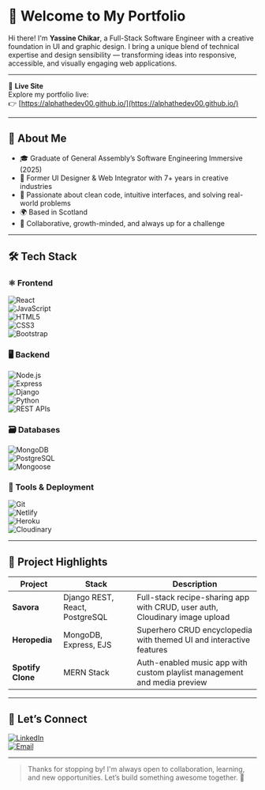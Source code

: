 # 👋 Welcome to My Portfolio

Hi there! I'm **Yassine Chikar**, a Full-Stack Software Engineer with a creative foundation in UI and graphic design. I bring a unique blend of technical expertise and design sensibility — transforming ideas into responsive, accessible, and visually engaging web applications.

---

📍 **Live Site**  
Explore my portfolio live:  
👉 [https://alphathedev00.github.io/](https://alphathedev00.github.io/)

---

## 🔎 About Me

- 🎓 Graduate of General Assembly’s Software Engineering Immersive (2025)
- 💼 Former UI Designer & Web Integrator with 7+ years in creative industries
- 🧠 Passionate about clean code, intuitive interfaces, and solving real-world problems
- 🌍 Based in Scotland 
- 🤝 Collaborative, growth-minded, and always up for a challenge

---

## 🛠️ Tech Stack

### ⚛️ Frontend  
![React](https://img.shields.io/badge/-React-61DAFB?style=flat&logo=react)  
![JavaScript](https://img.shields.io/badge/-JavaScript-F7DF1E?style=flat&logo=javascript&logoColor=000)  
![HTML5](https://img.shields.io/badge/-HTML5-E34F26?style=flat&logo=html5&logoColor=fff)  
![CSS3](https://img.shields.io/badge/-CSS3-1572B6?style=flat&logo=css3)  
![Bootstrap](https://img.shields.io/badge/-Bootstrap-7952B3?style=flat&logo=bootstrap&logoColor=fff)

### 🖥 Backend  
![Node.js](https://img.shields.io/badge/-Node.js-339933?style=flat&logo=node.js&logoColor=fff)  
![Express](https://img.shields.io/badge/-Express-000000?style=flat&logo=express&logoColor=fff)  
![Django](https://img.shields.io/badge/-Django-092E20?style=flat&logo=django&logoColor=fff)  
![Python](https://img.shields.io/badge/-Python-3776AB?style=flat&logo=python&logoColor=fff)  
![REST APIs](https://img.shields.io/badge/-REST%20APIs-FF6F61?style=flat)

### 🗃 Databases  
![MongoDB](https://img.shields.io/badge/-MongoDB-47A248?style=flat&logo=mongodb&logoColor=fff)  
![PostgreSQL](https://img.shields.io/badge/-PostgreSQL-336791?style=flat&logo=postgresql)  
![Mongoose](https://img.shields.io/badge/-Mongoose-880000?style=flat)

### 🧰 Tools & Deployment  
![Git](https://img.shields.io/badge/-Git-F05032?style=flat&logo=git&logoColor=fff)  
![Netlify](https://img.shields.io/badge/-Netlify-00C7B7?style=flat&logo=netlify&logoColor=fff)  
![Heroku](https://img.shields.io/badge/-Heroku-430098?style=flat&logo=heroku&logoColor=fff)  
![Cloudinary](https://img.shields.io/badge/-Cloudinary-3448C5?style=flat&logo=cloudinary&logoColor=fff)

---

## 🚀 Project Highlights

| Project        | Stack                            | Description                                                                 |
|----------------|----------------------------------|-----------------------------------------------------------------------------|
| **Savora**     | Django REST, React, PostgreSQL   | Full-stack recipe-sharing app with CRUD, user auth, Cloudinary image upload |
| **Heropedia**  | MongoDB, Express, EJS            | Superhero CRUD encyclopedia with themed UI and interactive features         |
| **Spotify Clone** | MERN Stack                    | Auth-enabled music app with custom playlist management and media preview    |

---

## 🤝 Let’s Connect

[![LinkedIn](https://img.shields.io/badge/-LinkedIn-0A66C2?style=flat&logo=linkedin&logoColor=fff)](https://linkedin.com/in/yassinechikar)  
[![Email](https://img.shields.io/badge/-Email-D14836?style=flat&logo=gmail&logoColor=fff)](mailto:yassine.chikar@outlook.com)

---

> Thanks for stopping by! I'm always open to collaboration, learning, and new opportunities. Let’s build something awesome together. 🚀
